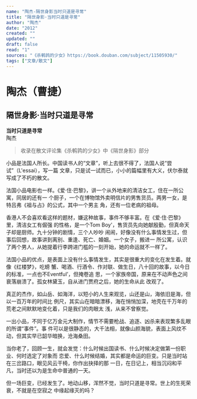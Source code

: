 ```yaml
---
name: "陶杰-隔世身影当时只道是寻常"
title: "隔世身影·当时只道是寻常"
author: "陶杰"
date: "2012"
created: ""
updated: ""
draft: false
read: "1"
sources: "《杀鹌鹑的少女》https://book.douban.com/subject/11505930/"
tags: ["文章/散文"]
---
```



# 陶杰（曹捷）

## 隔世身影·当时只道是寻常

**当时只道是寻常**  
陶杰  

> 收录在散文评论集《杀鹌鹑的少女》中《隔世身影》部分

小品是法国人所长。中国读书人的“文章”，听上去很不得了，法国人说“尝试”（L'essai），写一篇
文章，只是试一试而已，小小的篇幅里有大义，伏尔泰就写成了不朽的散文。

法国小品电影也一样。《爱·住·巴黎》，讲一个从外地来的清洁女工，住在一所公寓，同居的还有一
个厨子，一个在博物馆外卖明信片的男售货员。两男一女，是特吕弗《祖与占》的公式，其中一个男主
角，还有一位老病的祖母。

香港人不会喜欢看这样的题材，嫌这种故事，事件不够丰富。在《爱·住·巴黎》里，清洁女工有倔强
的性格，是一个Tom Boy'，售货员先向她献殷勤，但真命天子却是厨师。九十分钟的剧情，三个人吵吵
闹闹，好像没有什么事情发生过，但事后回想，故事讲到离别、重逢、死亡、婚姻。一个女子，搬进一
所公寓，认识了两个男人，从她提着行李跨进门槛的一刻开始，她的命运就不一样了。

法国小品的优点，是表面上没有什么事情发生，其实是很重大的变化在发生着。就像《红楼梦》，吃螃
蟹、喝酒、行酒令、作对联、做生日，八十回的故事，以今日的标准，一点也不Eventful’，但掩卷追
思，一个家族帝国，原来在不动声色之间衰落崩溃了。孤女林黛玉，自从进门贾府之后，她的生命从此
改观了。

真正的杰作，如山岳、如海洋，以短小的人生来观览，山还是山，海依旧是海，但以一百万年的时间比
例尺，其实山在暗暗漂移，海在悄悄加深，地壳在千万年的荒老之间默默地变化着，只是我们的肉眼太
浅，从来不曾察觉。

一出小品，不同于亿万金元大制作，情节不需要枪战、追逐、凶杀来表现繁多乱眼的所谓“事件”。事
件可以是很静态的，大千法相，就像山颜海貌，表面上风纹不动，但其实早已韶华暗换，沧海桑田。

当你老了，回顾一生，就会发觉：什么时候出国读书、什么时候决定做第一份职业、何时选定了对象而
恋爱、什么时候结婚，其实都是命运的巨变。只是当时站在三岔路口，眼见风云干椅，你作出抉择的那
一日，在日记上，相当沉闷和平凡，当时还以为是生命中普通的一天。

但一场巨变，已经发生了。地动山移，浑然不觉，当时只道是寻常。世上的生死荣衰，不就是在空寂之
中缘起缘灭的吗？
